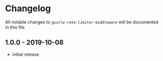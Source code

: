 # Changelog

All notable changes to `guzzle-rate-limiter-middleware` will be documented in this file

## 1.0.0 - 2019-10-08

- initial release
